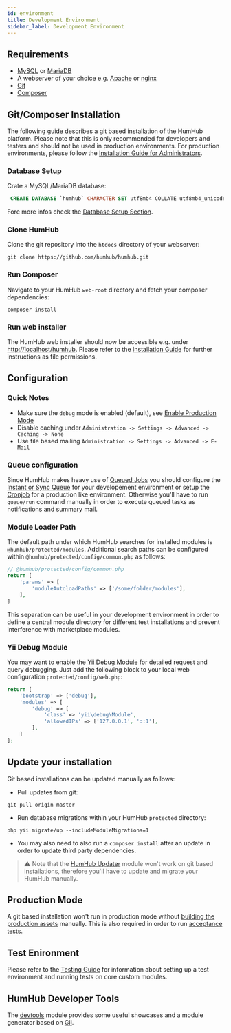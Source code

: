 ```yaml
---
id: environment
title: Development Environment
sidebar_label: Development Environment
---
```


## Requirements

- [MySQL](https://www.mysql.com/) or [MariaDB](https://mariadb.org/)
- A webserver of your choice e.g. [Apache](https://httpd.apache.org/) or [nginx](https://www.nginx.com/)
- [Git](https://git-scm.com/)
- [Composer](https://getcomposer.org/doc/00-intro.md)

## Git/Composer Installation

The following guide describes a git based installation of the HumHub platform. Please note that this is only recommended for
developers and testers and should not be used in production environments. For production environments, 
please follow the [Installation Guide for Administrators](../admin/installation.md). 

### Database Setup

Crate a MySQL/MariaDB database:

```sql
 CREATE DATABASE `humhub` CHARACTER SET utf8mb4 COLLATE utf8mb4_unicode_ci;
```

Fore more infos check the [Database Setup Section](../admin/installation.md#database-setup).

### Clone HumHub

Clone the git repository into the `htdocs` directory of your webserver:

```console
git clone https://github.com/humhub/humhub.git
```

### Run Composer

Navigate to your HumHub `web-root` directory and fetch your composer dependencies:
 
```console
composer install
```

### Run web installer

The HumHub web installer should now be accessible e.g. under [http://localhost/humhub](http://localhost/humhub).
Please refer to the [Installation Guide](../admin/installation.md) for further instructions as file permissions.

## Configuration

### Quick Notes

- Make sure the `debug` mode is enabled (default), see [Enable Production Mode](../admin/security.md#enable-production-mode)
- Disable caching under `Administration -> Settings -> Advanced -> Caching -> None`
- Use file based mailing `Administration -> Settings -> Advanced -> E-Mail`

### Queue configuration

Since HumHub makes heavy use of [Queued Jobs](../admin/asynchronous-tasks.md) you should configure the
[Instant or Sync Queue](../admin/asynchronous-tasks.md#sync-and-instant-queue) for your developement environment or setup the 
[Cronjob](../admin/asynchronous-tasks.md#workers--job-processing) for a production like environment. Otherwise you'll
have to run `queue/run` command manually in order to execute queued tasks as notifications and summary mail.

### Module Loader Path

The default path under which HumHub searches for installed modules is `@humhub/protected/modules`. Additional search paths
can be configured within `@humhub/protected/config/common.php` as follows: 

```php
// @humhub/protected/config/common.php
return [
    'params' => [
        'moduleAutoloadPaths' => ['/some/folder/modules'],        
    ],
]
```
This separation can be useful in your development environment in order to define a central module directory for different
test installations and prevent interference with marketplace modules.

### Yii Debug Module

You may want to enable the [Yii Debug Module](http://www.yiiframework.com/doc-2.0/ext-debug-index.html) for detailed
request and query debugging. Just add the following block to your local web configuration `protected/config/web.php`:

```php
return [
    'bootstrap' => ['debug'],
	'modules' => [
	    'debug' => [
	        'class' => 'yii\debug\Module',
	        'allowedIPs' => ['127.0.0.1', '::1'],
	    ],
	]
];
```

## Update your installation

Git based installations can be updated manually as follows:

- Pull updates from git:
 
```console
git pull origin master
```

- Run database migrations within your HumHub `protected` directory:

```console
php yii migrate/up --includeModuleMigrations=1
```

- You may also need to also run a `composer install` after an update in order to update third party dependencies.

> ⚠️ Note that the [HumHub Updater](https://www.humhub.com/de/marketplace/updater/) module won't work on git based installations, 
>therefore you'll have to update and migrate your HumHub manually.

## Production Mode

A git based installation won't run in production mode without [building the production assets](build.md#build-assets)
manually. This is also required in order to run [acceptance tests](testing.md#run-acceptance-tests).

## Test Enironment

Please refer to the [Testing Guide](testing.md#test-environment-setup) for information about setting up a test environment
and running tests on core custom modules.

## HumHub Developer Tools

The [devtools](https://github.com/humhub/humhub-modules-devtools) module provides some useful showcases 
and a module generator based on [Gii](https://www.yiiframework.com/doc/guide/2.0/en/start-gii).
